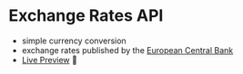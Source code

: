 # Exchange Rates API
* simple currency conversion
* exchange rates published by the [European Central Bank](https://www.ecb.europa.eu/stats/policy_and_exchange_rates/euro_reference_exchange_rates/html/index.en.html)
* [Live Preview](https://plus8bit.github.io/exchange-rates/) :rocket: